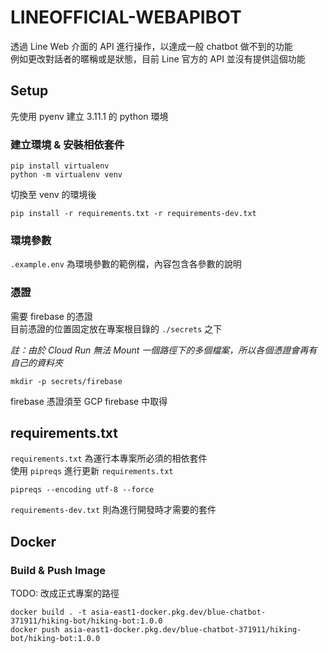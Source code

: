 # LINEOFFICIAL-WEBAPIBOT

透過 Line Web 介面的 API 進行操作，以達成一般 chatbot 做不到的功能  
例如更改對話者的暱稱或是狀態，目前 Line 官方的 API 並沒有提供這個功能

## Setup

先使用 pyenv 建立 3.11.1 的 python 環境

### 建立環境 & 安裝相依套件

```
pip install virtualenv
python -m virtualenv venv
```

切換至 venv 的環境後

```
pip install -r requirements.txt -r requirements-dev.txt
```

### 環境參數

`.example.env` 為環境參數的範例檔，內容包含各參數的說明

### 憑證

需要 firebase 的憑證  
目前憑證的位置固定放在專案根目錄的 `./secrets` 之下  

*註：由於 Cloud Run 無法 Mount 一個路徑下的多個檔案，所以各個憑證會再有自己的資料夾*

```
mkdir -p secrets/firebase
```

firebase 憑證須至 GCP firebase 中取得

## requirements.txt

`requirements.txt` 為運行本專案所必須的相依套件  
使用 `pipreqs` 進行更新 `requirements.txt`

```
pipreqs --encoding utf-8 --force
```

`requirements-dev.txt` 則為進行開發時才需要的套件

## Docker

### Build & Push Image

TODO: 改成正式專案的路徑

```
docker build . -t asia-east1-docker.pkg.dev/blue-chatbot-371911/hiking-bot/hiking-bot:1.0.0
docker push asia-east1-docker.pkg.dev/blue-chatbot-371911/hiking-bot/hiking-bot:1.0.0
```
